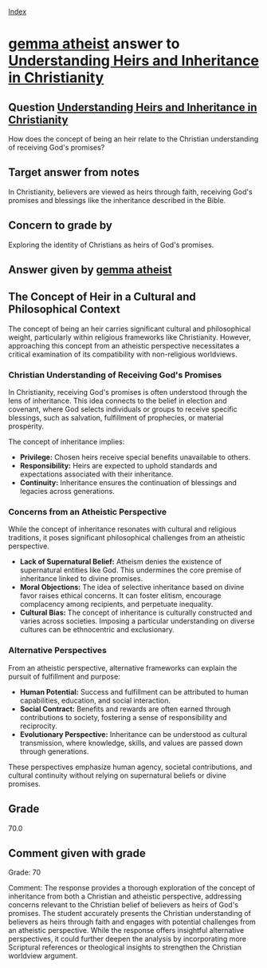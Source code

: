 
[Index](../../index.md)
# [gemma atheist](../../answering_models/gemma_atheist.md) answer to [Understanding Heirs and Inheritance in Christianity](../../questions/Understanding_Heirs_and_Inheritance_in_Christianity.md)

## Question [Understanding Heirs and Inheritance in Christianity](../../questions/Understanding_Heirs_and_Inheritance_in_Christianity.md)
How does the concept of being an heir relate to the Christian understanding of receiving God's promises?

## Target answer from notes
In Christianity, believers are viewed as heirs through faith, receiving God's promises and blessings like the inheritance described in the Bible.

## Concern to grade by
Exploring the identity of Christians as heirs of God's promises.

## Answer given by [gemma atheist](../../answering_models/gemma_atheist.md)
## The Concept of Heir in a Cultural and Philosophical Context

The concept of being an heir carries significant cultural and philosophical weight, particularly within religious frameworks like Christianity. However, approaching this concept from an atheistic perspective necessitates a critical examination of its compatibility with non-religious worldviews.

### Christian Understanding of Receiving God's Promises

In Christianity, receiving God's promises is often understood through the lens of inheritance. This idea connects to the belief in election and covenant, where God selects individuals or groups to receive specific blessings, such as salvation, fulfillment of prophecies, or material prosperity.

The concept of inheritance implies:

* **Privilege:** Chosen heirs receive special benefits unavailable to others.
* **Responsibility:** Heirs are expected to uphold standards and expectations associated with their inheritance.
* **Continuity:** Inheritance ensures the continuation of blessings and legacies across generations.

### Concerns from an Atheistic Perspective

While the concept of inheritance resonates with cultural and religious traditions, it poses significant philosophical challenges from an atheistic perspective. 

* **Lack of Supernatural Belief:** Atheism denies the existence of supernatural entities like God. This undermines the core premise of inheritance linked to divine promises.
* **Moral Objections:** The idea of selective inheritance based on divine favor raises ethical concerns. It can foster elitism, encourage complacency among recipients, and perpetuate inequality.
* **Cultural Bias:** The concept of inheritance is culturally constructed and varies across societies. Imposing a particular understanding on diverse cultures can be ethnocentric and exclusionary.

### Alternative Perspectives

From an atheistic perspective, alternative frameworks can explain the pursuit of fulfillment and purpose:

* **Human Potential:** Success and fulfillment can be attributed to human capabilities, education, and social interaction.
* **Social Contract:** Benefits and rewards are often earned through contributions to society, fostering a sense of responsibility and reciprocity.
* **Evolutionary Perspective:** Inheritance can be understood as cultural transmission, where knowledge, skills, and values are passed down through generations.

These perspectives emphasize human agency, societal contributions, and cultural continuity without relying on supernatural beliefs or divine promises.

## Grade
70.0

## Comment given with grade
Grade: 70

Comment: The response provides a thorough exploration of the concept of inheritance from both a Christian and atheistic perspective, addressing concerns relevant to the Christian belief of believers as heirs of God's promises. The student accurately presents the Christian understanding of believers as heirs through faith and engages with potential challenges from an atheistic perspective. While the response offers insightful alternative perspectives, it could further deepen the analysis by incorporating more Scriptural references or theological insights to strengthen the Christian worldview argument.
